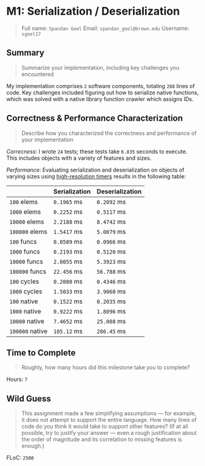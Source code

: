 # M1: Serialization / Deserialization
> Full name: `Spandan Goel`
> Email:  `spandan_goel@brown.edu`
> Username:  `sgoel17`

## Summary
> Summarize your implementation, including key challenges you encountered

My implementation comprises `2` software components, totaling `288` lines of code. Key challenges included figuring out how to serialize native functions, which was solved with a native library function crawler which assigns IDs.

## Correctness & Performance Characterization
> Describe how you characterized the correctness and performance of your implementation

*Correcness*: I wrote `24` tests; these tests take `6.835` seconds to execute. This includes objects with a variety of features and sizes.

*Performance*: Evaluating serialization and deserialization on objects of varying sizes using [high-resolution timers](https://nodejs.org/api/perf_hooks.html) results in the following table:

|                 | Serialization | Deserialization |
| --------------- | ------------- | --------------- |
| `100` elems     | `0.1965` ms   | `0.2092` ms     |
| `1000` elems    | `0.2252` ms   | `0.5117` ms     |
| `10000` elems   | `2.2188` ms   | `8.4742` ms     |
| `100000` elems  | `1.5417` ms   | `5.0079` ms     |
| `100` funcs     | `0.0589` ms   | `0.0966` ms     |
| `1000` funcs    | `0.2193` ms   | `0.5120` ms     |
| `10000` funcs   | `2.0055` ms   | `5.3923` ms     |
| `100000` funcs  | `22.456` ms   | `56.788` ms     |
| `100` cycles    | `0.2080` ms   | `0.4346` ms     |
| `1000` cycles   | `1.5033` ms   | `3.9060` ms     |
| `100` native    | `0.1522` ms   | `0.2035` ms     |
| `1000` native   | `0.9222` ms   | `1.8096` ms     |
| `10000` native  | `7.4652` ms   | `25.008` ms     |
| `100000` native | `105.12` ms   | `286.45` ms     |

## Time to Complete
> Roughly, how many hours did this milestone take you to complete?

Hours: `7`

## Wild Guess
> This assignment made a few simplifying assumptions — for example, it does not attempt to support the entire language. How many lines of code do you think it would take to support other features? (If at all possible, try to justify your answer — even a rough justification about the order of magnitude and its correlation to missing features is enough.)

FLoC: `2500`


